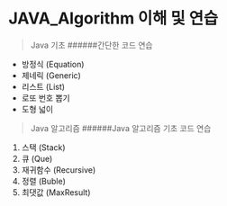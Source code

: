 # JAVA_Algorithm 이해 및 연습

>Java 기초
######간단한 코드 연습
* 방정식 (Equation)
* 제네릭 (Generic)
* 리스트 (List)
* 로또 번호 뽑기
* 도형 넓이

>Java 알고리즘
######Java 알고리즘 기초 코드 연습
1. 스택 (Stack)
2. 큐 (Que)
3. 재귀함수 (Recursive)
4. 정렬 (Buble)
5. 최댓값 (MaxResult)
